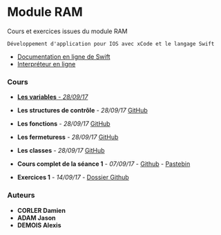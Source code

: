 # Module RAM

Cours et exercices issues du module RAM
```
Développement d'application pour IOS avec xCode et le langage Swift
```
- [Documentation en ligne de Swift](https://developer.apple.com/library/content/documentation/Swift/Conceptual/Swift_Programming_Language/TheBasics.html#//apple_ref/doc/uid/TP40014097-CH5-ID309)
- [Interpréteur en ligne](https://swift.sandbox.bluemix.net/)

### Cours

* [**Les variables** - *28/09/17* ](Cours/Les_variables.md)
* **Les structures de contrôle** - *28/09/17* [GitHub](Cours/Les_structures_de_contrôle.md)
* **Les fonctions** - *28/09/17* [GitHub](Cours/Les_fonctions.md)
* **Les fermeturess** - *28/09/17* [GitHub](Cours/Les_fermetures.md)
* **Les classes** - *28/09/17* [GitHub](Cours/Les_classes.md)

* **Cours complet de la séance 1** - *07/09/17* - [Github](Cours/ram_070917_cours_1.swift) - [Pastebin](https://pastebin.com/ubefTeA0)
* **Exercices 1** - *14/09/17* - [Dossier Github](Exercices/Exercices_1)

### Auteurs

* **CORLER Damien**
* **ADAM Jason**
* **DEMOIS Alexis**
